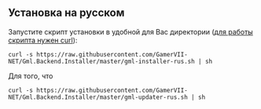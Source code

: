 ## Установка на русском

Запустите скрипт установки в удобной для Вас директории ([для работы скрипта нужен curl](https://losst.pro/ustanovka-curl-v-ubuntu)):

```
curl -s https://raw.githubusercontent.com/GamerVII-NET/Gml.Backend.Installer/master/gml-installer-rus.sh | sh
```

Для того, что
```
curl -s https://raw.githubusercontent.com/GamerVII-NET/Gml.Backend.Installer/master/gml-updater-rus.sh | sh
```
